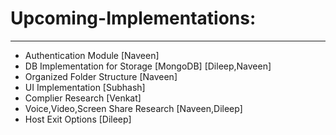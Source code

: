 # Upcoming-Implementations:
---
- Authentication Module [Naveen]
- DB Implementation for Storage [MongoDB] [Dileep,Naveen]
- Organized Folder Structure [Naveen]
- UI Implementation [Subhash]
- Complier Research [Venkat]
- Voice,Video,Screen Share Research [Naveen,Dileep]
- Host Exit Options [Dileep]